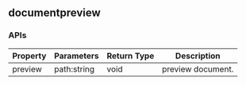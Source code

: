 ## documentpreview

### APIs
| Property      | Parameters    | Return Type   | Description   |
| ------------- | ------------- | ------------- | ------------- |
| preview | path:string | void | preview document. |
